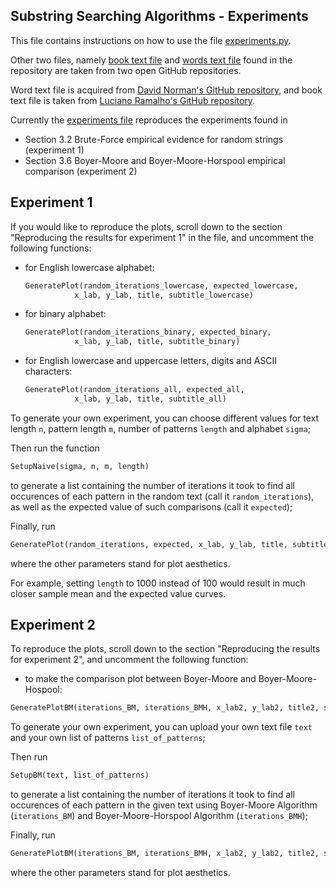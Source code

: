 Substring Searching Algorithms - Experiments
--------------------------------------------
This file contains instructions on how to use the file [experiments.py](experiments.py).

Other two files, namely [book text file](book-war-and-peace.txt) and [words text file](words.txt) 
found in the repository are taken from two open GitHub repositories.

Word text file is acquired from [David Norman's GitHub repository](https://gist.github.com/deekayen/4148741), and
book text file is taken from [Luciano Ramalho's GitHub repository](https://github.com/fluentpython/example-code/blob/master/attic/sequences/war-and-peace.txt).

Currently the [experiments file](experiments.py) reproduces the experiments found in 
* Section 3.2 Brute-Force empirical evidence for random strings (experiment 1)
* Section 3.6 Boyer-Moore and Boyer-Moore-Horspool empirical comparison (experiment 2)

Experiment 1
-------------
If you would like to reproduce the plots, scroll down to the section 
"Reproducing the results for experiment 1" in the file, and uncomment the 
following functions:

* for English lowercase alphabet:
  ```python 
  GeneratePlot(random_iterations_lowercase, expected_lowercase, 
             x_lab, y_lab, title, subtitle_lowercase)
   ```
* for binary alphabet:
  ```python 
  GeneratePlot(random_iterations_binary, expected_binary, 
             x_lab, y_lab, title, subtitle_binary)
  ```
* for English lowercase and uppercase letters, digits and ASCII characters:
  ```python 
  GeneratePlot(random_iterations_all, expected_all, 
             x_lab, y_lab, title, subtitle_all)
  ```

To generate your own experiment, you can choose different values for 
text length `n`, pattern length `m`, number of patterns `length` and alphabet `sigma`;

Then run the function 
```python 
SetupNaive(sigma, n, m, length)
``` 
to generate a list containing 
the number of iterations it took to find all occurences of each pattern in 
the random text (call it `random_iterations`), as well as the expected value of such 
comparisons (call it `expected`);

Finally, run 
```python 
GeneratePlot(random_iterations, expected, x_lab, y_lab, title, subtitle)
```
where the other parameters stand for plot aesthetics.

For example, setting `length` to 1000 instead of 100 would result in much closer sample
mean and the expected value curves.


Experiment 2
-------------
To reproduce the plots, scroll down to the section 
"Reproducing the results for experiment 2", and uncomment the following function:

* to make the comparison plot between Boyer-Moore and Boyer-Moore-Hospool:
```python 
GeneratePlotBM(iterations_BM, iterations_BMH, x_lab2, y_lab2, title2, subtitle2)
```

To generate your own experiment, you can upload your own text file `text` and 
your own list of patterns `list_of_patterns`;

Then run 
```python 
SetupBM(text, list_of_patterns)
```
to generate a list containing 
the number of iterations it took to find all occurences of each pattern in 
the given text using Boyer-Moore Algorithm (`iterations_BM`) and 
Boyer-Moore-Horspool Algorithm (`iterations_BMH`);

Finally, run 
```python 
GeneratePlotBM(iterations_BM, iterations_BMH, x_lab2, y_lab2, title2, subtitle2)
``` 
where the other parameters stand for plot aesthetics.




